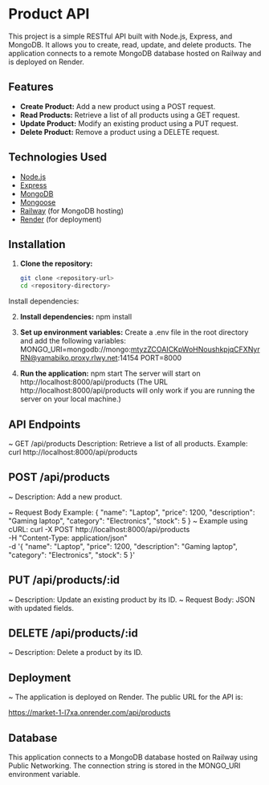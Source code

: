 # Product API

This project is a simple RESTful API built with Node.js, Express, and MongoDB. It allows you to create, read, update, and delete products. The application connects to a remote MongoDB database hosted on Railway and is deployed on Render.

## Features

- **Create Product:** Add a new product using a POST request.
- **Read Products:** Retrieve a list of all products using a GET request.
- **Update Product:** Modify an existing product using a PUT request.
- **Delete Product:** Remove a product using a DELETE request.

## Technologies Used

- [Node.js](https://nodejs.org/)
- [Express](https://expressjs.com/)
- [MongoDB](https://www.mongodb.com/)
- [Mongoose](https://mongoosejs.com/)
- [Railway](https://railway.app/) (for MongoDB hosting)
- [Render](https://render.com/) (for deployment)

## Installation

1. **Clone the repository:**

   ```bash
   git clone <repository-url>
   cd <repository-directory>
Install dependencies:

2. **Install dependencies:**
npm install

3. **Set up environment variables:**
Create a .env file in the root directory and add the following variables:
MONGO_URI=mongodb://mongo:mtyzZCOAICKpWoHNoushkpjqCFXNyrRN@yamabiko.proxy.rlwy.net:14154
PORT=8000

4. **Run the application:**
npm start
The server will start on http://localhost:8000/api/products
(The URL http://localhost:8000/api/products will only work if you are running the server on your local machine.)

## API Endpoints
~ GET /api/products
Description: Retrieve a list of all products.
Example:
curl http://localhost:8000/api/products

## POST /api/products
~ Description: Add a new product.

~ Request Body Example:
{
  "name": "Laptop",
  "price": 1200,
  "description": "Gaming laptop",
  "category": "Electronics",
  "stock": 5
}
~ Example using cURL:
curl -X POST http://localhost:8000/api/products \
  -H "Content-Type: application/json" \
  -d '{
    "name": "Laptop",
    "price": 1200,
    "description": "Gaming laptop",
    "category": "Electronics",
    "stock": 5
  }'
## PUT /api/products/:id
~ Description: Update an existing product by its ID.
~ Request Body: JSON with updated fields.
## DELETE /api/products/:id
~ Description: Delete a product by its ID.
## Deployment
~ The application is deployed on Render. The public URL for the API is:

https://market-1-l7xa.onrender.com/api/products
## Database
This application connects to a MongoDB database hosted on Railway using Public Networking. The connection string is stored in the MONGO_URI environment variable.

